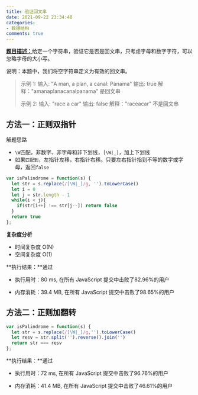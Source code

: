 ```yaml
---
title: 验证回文串
date: 2021-09-22 23:34:48
categories:
- 数据结构
comments: true
---
```


[**题目描述：**](https://leetcode-cn.com/problems/valid-palindrome/)给定一个字符串，验证它是否是回文串，只考虑字母和数字字符，可以忽略字母的大小写。

说明：本题中，我们将空字符串定义为有效的回文串。

 <!-- more -->

> 示例 1:
> 输入: "A man, a plan, a canal: Panama"
> 输出: true
> 解释："amanaplanacanalpanama" 是回文串
>
> 示例 2:
> 输入: "race a car"
> 输出: false
> 解释："raceacar" 不是回文串



## 方法一：正则双指针

解题思路

- `\W`匹配，非数字、非字母和非下划线，`[\W|_]`，加上下划线
- 如果`匹配到`，左指针左移，右指针右移。只要左右指针指到不等的数字或字母，返回`false`

```js
var isPalindrome = function(s) {
  let str = s.replace(/[\W|_]/g, '').toLowerCase()
  let i = 0
  let j = str.length - 1
  while(i < j){
    if(str[i++] !== str[j--]) return false
  }
  return true
};
```

**复杂度分析**

- 时间复杂度 O(N)
- 空间复杂度 O(1)

**执行结果：**通过

- 执行用时：80 ms, 在所有 JavaScript 提交中击败了82.96%的用户

- 内存消耗：39.4 MB, 在所有 JavaScript 提交中击败了98.65%的用户

  

## 方法二：正则加翻转

```js
var isPalindrome = function(s) {
  let str = s.replace(/[\W|_]/g,'').toLowerCase()
  let resv = str.split('').reverse().join('')
  return str === resv
};
```

**执行结果：**通过

- 执行用时：72 ms, 在所有 JavaScript 提交中击败了96.76%的用户

- 内存消耗：41.4 MB, 在所有 JavaScript 提交中击败了46.61%的用户

  

